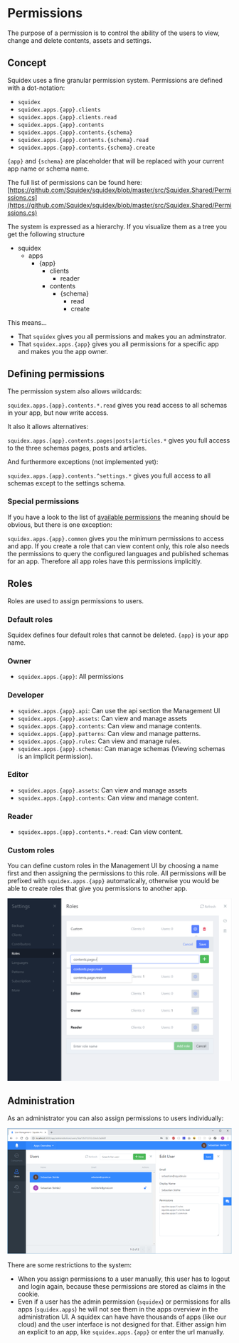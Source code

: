 # Permissions

The purpose of a permission is to control the ability of the users to view, change and delete contents, assets and settings.

## Concept

Squidex uses a fine granular permission system. Permissions are defined with a dot-notation:

* `squidex`
* `squidex.apps.{app}.clients`
* `squidex.apps.{app}.clients.read`
* `squidex.apps.{app}.contents`
* `squidex.apps.{app}.contents.{schema}`
* `squidex.apps.{app}.contents.{schema}.read`
* `squidex.apps.{app}.contents.{schema}.create`

`{app}` and `{schema}` are placeholder that will be replaced with your current app name or schema name.

The full list of permissions can be found here: [https://github.com/Squidex/squidex/blob/master/src/Squidex.Shared/Permissions.cs](https://github.com/Squidex/squidex/blob/master/src/Squidex.Shared/Permissions.cs)

The system is expressed as a hierarchy. If you visualize them as a tree you get the following structure

* squidex
  * apps
    * {app}
      * clients
        * reader
      * contents
        * {schema}
          * read
          * create

This means...

* That `squidex` gives you all permissions and makes you an adminstrator.
* That `squidex.apps.{app}` gives you all permissions for a specific app and makes you the app owner.

## Defining permissions

The permission system also allows wildcards:

`squidex.apps.{app}.contents.*.read` gives you read access to all schemas in your app, but now write access.

It also it allows alternatives:

`squidex.apps.{app}.contents.pages|posts|articles.*` gives you full access to the three schemas pages, posts and articles.

And furthermore exceptions \(not implemented yet\):

`squidex.apps.{app}.contents.^settings.*` gives you full access to all schemas except to the settings schema.

### Special permissions

If you have a look to the list of [available permissions](https://github.com/Squidex/squidex/blob/master/src/Squidex.Shared/Permissions.cs) the meaning should be obvious, but there is one exception:

`squidex.apps.{app}.common` gives you the minimum permissions to access and app. If you create a role that can view content only, this role also needs the permissions to query the configured languages and published schemas for an app. Therefore all app roles have this permissions implicitly.

## Roles

Roles are used to assign permissions to users.

### Default roles

Squidex defines four default roles that cannot be deleted. `{app}` is your app name.

### Owner

* `squidex.apps.{app}`: All permissions

### Developer

* `squidex.apps.{app}.api`: Can use the api section the Management UI
* `squidex.apps.{app}.assets`: Can view and manage assets
* `squidex.apps.{app}.contents`: Can view and manage contents.
* `squidex.apps.{app}.patterns`: Can view and manage patterns.
* `squidex.apps.{app}.rules`: Can view and manage rules.
* `squidex.apps.{app}.schemas`: Can manage schemas \(Viewing schemas is an implicit permission\).

### Editor

* `squidex.apps.{app}.assets`: Can view and manage assets
* `squidex.apps.{app}.contents`: Can view and manage content.

### Reader

* `squidex.apps.{app}.contents.*.read`: Can view content.

### Custom roles

You can define custom roles in the Management UI by choosing a name first and then assigning the permissions to this role. All permissions will be prefixed with `squidex.apps.{app}` automatically, otherwise you would be able to create roles that give you permissions to another app.

![Custom roles](../../.gitbook/assets/roles%20%281%29.png)

## Administration

As an administrator you can also assign permissions to users individually:

![Custom permissions](../../.gitbook/assets/administration.png)

There are some restrictions to the system:

* When you assign permissions to a user manually, this user has to logout and login again, because these permissions are stored as claims in the cookie.
* Even if a user has the admin permission \(`squidex`\) or permissions for alls apps \(`squidex.apps`\) he will not see them in the apps overview in the administration UI. A squidex can have have thousands of apps \(like our cloud\) and the user interface is not designed for that. Either assign him an explicit to an app, like `squidex.apps.{app}` or enter the url manually.

